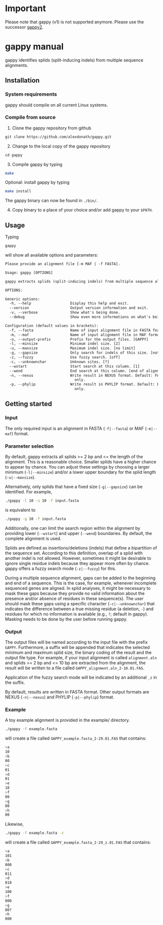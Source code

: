 # Important

Please note that gappy (v1) is not supported anymore. Please use the successor [gappy2](https://github.com/alexdonath/gappy2).

# gappy manual

gappy identifies splids (split-inducing indels) from multiple sequence alignments.

## Installation

### System requirements

gappy should compile on all current Linux systems.

### Compile from source

1. Clone the gappy repository from github

```txt
git clone https://github.com/alexdonath/gappy.git
```

2. Change to the local copy of the gappy repository

```txt
cd gappy
```

3. Compile gappy by typing

```bash
make
```

Optional: install gappy by typing

```bash
make install
```

The gappy binary can now be found in `./bin/`.

4. Copy binary to a place of your choice and/or add gappy to your `$PATH`.

## Usage

Typing

```bash
gappy
```

will show all available options and parameters:

```txt
Please provide an alignment file [-m MAF | -f FASTA].

Usage: gappy [OPTIONS]

gappy extracts splids (split-inducing indels) from multiple sequence alignments.

OPTIONS:

Generic options:
  -h, --help                  Display this help and exit.
  --version                   Output version information and exit.
  -v, --verbose               Show what's being done.
  --debug                     Show even more informations on what's being done.

Configuration (default values in brackets):
  -f, --fasta                 Name of input alignment file in FASTA format.
  -m, --maf                   Name of input alignment file in MAF format.
  -o, --output-prefix         Prefix for the output files. [GAPPY]
  -l, --minsize               Minimum indel size. [2]
  -u, --maxsize               Maximum indel size. [no limit]
  -g, --gapsize               Only search for indels of this size. [not set]
  -z, --fuzzy                 Use fuzzy search. [off]
  -c, --unknownchar           Unknown sites. [?]
  --wstart                    Start search at this column. [1]
  --wend                      End search at this column. [end of alignment]
  -n, --nexus                 Write result in NEXUS format. Default: FASTA format
                                only.
  -p, --phylip                Write result in PHYLIP format. Default: FASTA format
                                only.
```

## Getting started

### Input

The only required input is an alignment in FASTA (`-f|--fasta`) or MAF
(`-m|--maf`) format.

### Parameter selection

By default, gappy extracts all splids >= 2 bp and <= the length of
the alignment. This is a reasonable choice. Smaller splids have a
higher chance to appear by chance. You can adjust these settings by
choosing a larger minimum (`-l|--minsize`) and/or a lower upper
boundary for the splid length (`-u|--maxsize`).

Alternatively, only splids that have a fixed size (`-g|--gapsize`) can
be identified. For example,

```bash
./gappy -l 10 -u 10 -f input.fasta
```

is equivalent to

```bash
./gappy -g 10 -f input.fasta
```

Additionally, one can limit the search region within the alignment by
providing lower (`--wstart`) and upper (`--wend`) boundaries. By
default, the complete alignment is used.

Splids are defined as insertions/deletions (indels) that define a
bipartition of the sequence set. According to this definition, overlap
of a splid with another indel is not allowed. However, sometimes it
might be desirable to ignore single residue indels because they appear
more often by chance. gappy offers a fuzzy search mode (`-z|--fuzzy`)
for this.

During a multiple sequence alignment, gaps can be added to the
beginning and end of a sequence. This is the case, for example,
whenever incomplete sequenced genes are aligned. In splid analyses, it
might be necessary to mask these gaps because they provide no valid
information about the presence and/or absence of residues in these
sequence(s). The user should mask these gaps using a specific
character (`-c|--unknownchar`) that indicates the difference between a
true missing residue (a deletion, `-`) and residues for which no
information is available (e.g., `?`; default in gappy). Masking needs
to be done by the user before running gappy.

### Output

The output files will be named according to the input file with the
prefix `GAPPY`. Furthermore, a suffix will be appended that indicates
the selected minimum and maximum splid size, the binary coding of the
result and the output file type. For example, if your input alignment
is called `alignment.aln` and splids >= 2 bp and <= 10 bp are
extracted from the alignment, the result will be written to a file
called `GAPPY_alignment.aln_2-10.01.FAS`.

Application of the fuzzy search mode will be indicated by an
additional `_z` in the suffix.

By default, results are written in FASTA format. Other output formats
are NEXUS (`-n|--nexus`) and PHYLIP (`-p|--phylip`) format.

### Example

A toy example alignment is provided in the example/ directory.

```bash
./gappy -f example.fasta
```

will create a file called `GAPPY_example.fasta_2-29.01.FAS` that
contains:

```bash
>a
10
>b
00
>c
01
>d
01
>e
10
>f
00
>g
00
>h
00
```

Likewise,

```bash
./gappy -f example.fasta -z
```

will create a file called `GAPPY_example.fasta_2-29_z.01.FAS` that
contains:

```bash
>a
101
>b
000
>c
011
>d
010
>e
100
>f
000
>g
00?
>h
000
```